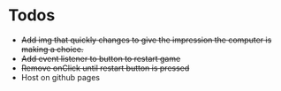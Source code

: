 # Todos
 * ~~Add img that quickly changes to give the impression the computer is making a choice.~~
 * ~~Add event listener to button to restart game~~
 * ~~Remove onClick until restart button is pressed~~
 * Host on github pages
